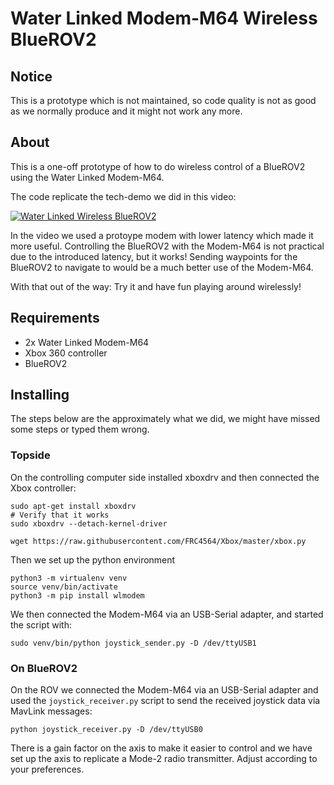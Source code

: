 # Water Linked Modem-M64 Wireless BlueROV2

## Notice

This is a prototype which is not maintained, so code quality is not as good as we normally produce and it might not work any more.

## About

This is a one-off prototype of how to do wireless control of a BlueROV2 using the Water Linked Modem-M64.

The code replicate the tech-demo we did in this video:

[![Water Linked Wireless BlueROV2](https://img.youtube.com/vi/rLKCcMMC1Y0/0.jpg)](https://www.youtube.com/watch?v=rLKCcMMC1Y0)

In the video we used a protoype modem with lower latency which made it more useful. Controlling the BlueROV2 with the Modem-M64 is not practical due to the introduced latency, but it works! Sending waypoints for the BlueROV2 to navigate to would be a much better use of the Modem-M64.

With that out of the way: Try it and have fun playing around wirelessly!

## Requirements

* 2x Water Linked Modem-M64
* Xbox 360 controller
* BlueROV2


## Installing

The steps below are the approximately what we did, we might have missed some steps or typed them wrong.

### Topside

On the controlling computer side installed xboxdrv and then connected the Xbox controller:

```
sudo apt-get install xboxdrv
# Verify that it works
sudo xboxdrv --detach-kernel-driver

wget https://raw.githubusercontent.com/FRC4564/Xbox/master/xbox.py

```

Then we set up the python environment

```
python3 -m virtualenv venv
source venv/bin/activate
python3 -m pip install wlmodem

```

We then connected the Modem-M64 via an USB-Serial adapter, and started the script with:

```
sudo venv/bin/python joystick_sender.py -D /dev/ttyUSB1
```

### On BlueROV2

On the ROV we connected the Modem-M64 via an USB-Serial adapter and used the `joystick_receiver.py` script to send the received
joystick data via MavLink messages:

```
python joystick_receiver.py -D /dev/ttyUSB0
```

There is a gain factor on the axis to make it easier to control and we have set up the axis to replicate a Mode-2 radio transmitter. Adjust according to your preferences.
